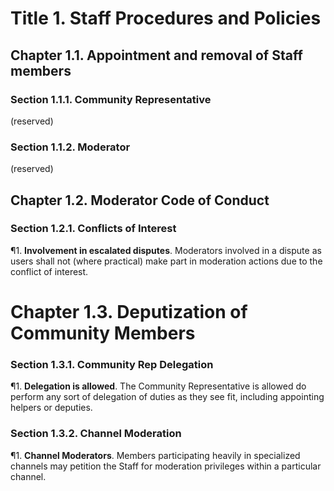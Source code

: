 # Title 1. Staff Procedures and Policies

## Chapter 1.1. Appointment and removal of Staff members

### Section 1.1.1. Community Representative

(reserved)

### Section 1.1.2. Moderator

(reserved)

## Chapter 1.2. Moderator Code of Conduct

### Section 1.2.1. Conflicts of Interest

¶1. **Involvement in escalated disputes**. Moderators involved in a dispute as users shall not (where practical) make part in moderation actions due to the conflict of interest.

# Chapter 1.3. Deputization of Community Members

### Section 1.3.1. Community Rep Delegation

¶1. **Delegation is allowed**. The Community Representative is allowed do perform any sort of delegation of duties as they see fit, including appointing helpers or deputies.

### Section 1.3.2. Channel Moderation

¶1. **Channel Moderators**. Members participating heavily in specialized channels may petition the Staff for moderation privileges within a particular channel.
